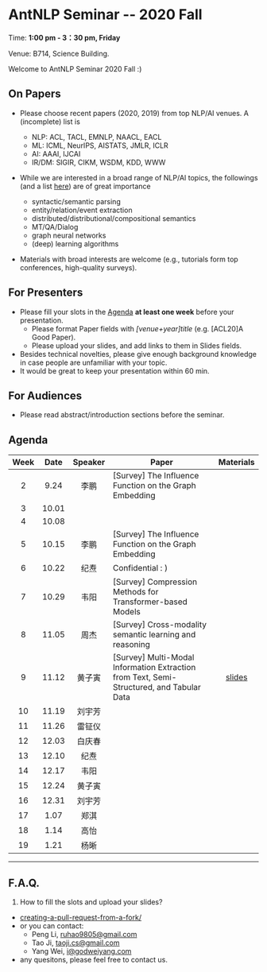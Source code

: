 # AntNLP Seminar -- 2020 Fall

Time: **1:00 pm - 3：30 pm, Friday**

Venue: B714, Science Building.

Welcome to AntNLP Seminar 2020 Fall :)

## On Papers

- Please choose recent papers (2020, 2019) from top NLP/AI venues. A (incomplete) list is
  - NLP: ACL, TACL, EMNLP, NAACL, EACL
  - ML:  ICML, NeurIPS, AISTATS, JMLR, ICLR
  - AI:  AAAI, IJCAI
  - IR/DM: SIGIR, CIKM, WSDM, KDD, WWW

- While we are interested in a broad range of NLP/AI topics, the followings (and a list [here](https://slack-files.com/T22T1UP8Q-FLT6K0WDV-c037db5283)) are of great importance

  - syntactic/semantic parsing
  - entity/relation/event extraction
  - distributed/distributional/compositional semantics
  - MT/QA/Dialog
  - graph neural networks
  - (deep) learning algorithms

- Materials with broad interests are welcome (e.g., tutorials form top conferences, high-quality surveys).

## For Presenters

- Please fill your slots in the [Agenda](#agenda) **at least one week** before your presentation.
  - Please format Paper fields with *[venue+year]title* (e.g. [ACL20]A Good Paper).
  - Please upload your slides, and add links to them in Slides fields.
- Besides technical novelties, please give enough background knowledge in case people are unfamiliar with your topic.
- It would be great to keep your presentation within 60 min.

## For Audiences

- Please read abstract/introduction sections before the seminar.

## Agenda

| Week   | Date | Speaker   | Paper   | Materials |
| :---:  | :---: | :---: | --- | :---: |
| 2      |  9.24 |  李鹏  | [Survey] The Influence Function on the Graph Embedding | |
| 3      |  10.01 |        |  | |
| 4       |  10.08 |        |  ||
| 5      |  10.15 |    李鹏    |  [Survey] The Influence Function on the Graph Embedding   ||
| 6      |  10.22 |    纪焘    |  Confidential : )   ||
| 7      |  10.29  |   韦阳   | [Survey] Compression Methods for Transformer-based Models   ||
| 8      | 11.05   |   周杰   | [Survey] Cross-modality semantic learning and reasoning    ||
| 9      |  11.12    |     黄子寅  | [Survey] Multi-Modal Information Extraction from Text, Semi-Structured, and Tabular Data    |[slides](https://sites.google.com/view/acl-2020-multi-modal-ie)|
| 10      |  11.19    |  刘宇芳    |    ||
| 11      |  11.26    |   雷钲仪    |    ||
| 12     |  12.03  |   白庆春    |    ||
| 13     |  12.10  |  纪焘    |    ||
| 14     |  12.17  |  韦阳    |    ||
| 15     |  12.24  |  黄子寅   |    ||
| 16     |  12.31  |  刘宇芳    |    ||
| 17     |  1.07  |   郑淇   |    ||
| 18     |  1.14  |    高怡   |    ||
| 19     |  1.21  |    杨晰   |    ||


---
## F.A.Q.

1. How to fill the slots and upload your slides?
- [creating-a-pull-request-from-a-fork/](https://help.github.com/articles/creating-a-pull-request-from-a-fork/)
- or you can contact:
  - Peng Li, <ruhao9805@gmail.com>
  - Tao Ji, <taoji.cs@gmail.com>
  - Yang Wei, <i@godweiyang.com>
- any quesitons, please feel free to contact us.
